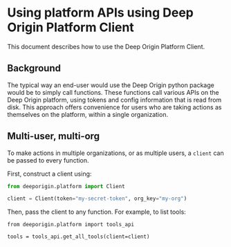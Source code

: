 # Using platform APIs using Deep Origin Platform Client

This document describes how to use the Deep Origin Platform Client. 

## Background

The typical way an end-user would use the Deep Origin python package would be to simply call functions. These functions call various APIs on the Deep Origin platform, using tokens and config information that is read from disk. This approach offers convenience for users who are taking actions as themselves on the platform, within a single organization.  

## Multi-user, multi-org

To make actions in multiple organizations, or as multiple users, a `client` can be passed to every function. 

First, construct a client using:


```python
from deeporigin.platform import Client

client = Client(token="my-secret-token", org_key="my-org")
```

Then, pass the client to any function. For example, to list tools:

```{.python notest}
from deeporigin.platform import tools_api

tools = tools_api.get_all_tools(client=client)
```